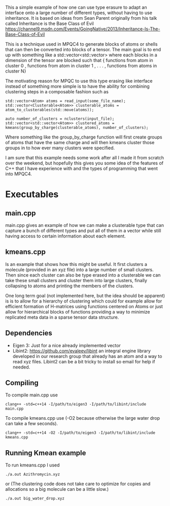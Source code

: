 This a simple example of how one can use type erasure to adapt an interface
onto a large number of different types, without having to use inheritance. 
It is based on ideas from Sean Parent originally from his talk called 
Inheritance is the Base Class of Evil 
https://channel9.msdn.com/Events/GoingNative/2013/Inheritance-Is-The-Base-Class-of-Evil

This is a technique used in MPQC4 to generate blocks of atoms or shells that
can then be converted into blocks of a tensor. The main goal is to end up with something like a std::vector<std::vector<Atom>> where each blocks in a dimension of the tensor are blocked such that { functions from atom in cluster 0 , functions from atom in cluster 1 , . . . , functions from atoms in cluster N}

The motivating reason for MPQC to use this type erasing like interface instead of something more simple is to have the ability for combining clustering steps in a composable fashion such as 
```
std::vector<Atom> atoms = read_input(some_file_name);
std::vector<Clusterable<Atom>> clusterable_atoms = atom_to_clusterables(std::move(atoms));

auto number_of_clusters = nclusters(input_file);
std::vector<std::vector<Atom>> clustered_atoms = kmeans(group_by_charge(clusterable_atoms), number_of_clusters);
```

Where something like the group_by_charge function will first create groups of
atoms that have the same charge and will then kmeans cluster those groups in
to how ever many clusters were specified. 

I am sure that this example needs some work after all I made it from scratch
over the weekend, but hopefully this gives you some idea of the features of C++
that I have experience with and the types of programming that went into MPQC4.

# Executables
## main.cpp
main.cpp gives an example of how we can make a clusterable type that can capture
a bunch of different types and put all of them in a vector while still having
access to certain information about each element. 

## kmeans.cpp
Is an example that shows how this might be useful.  It first clusters a molecule
(provided in an xyz file) into a large number of small clusters.  Then since
each cluster can also be type erased into a clusterable we can take these small
clusters and cluster them into large clusters, finally collapsing to atoms and
printing the members of the clusters. 

One long term goal (not implemented here, but the idea should be apparent) is
is to allow for a hierarchy of clustering which could for example allow for
efficient formation of H-matrices using functions centered on Atoms or just
allow for hierarchical blocks of functions providing a way to minimize
replicated meta data in a sparse tensor data structure. 

## Dependencies 

* Eigen 3: Just for a nice already implemented vector
* Libint2: https://github.com/evaleev/libint an integral engine library
  developed in our research group that already has an atom and a way to read
  xyz files. Libint2 can be a bit tricky to install so email for help if needed.

## Compiling
To compile main.cpp use

```
clang++ -std=c++14 -I/path/to/eigen3 -I/path/to/libint/include main.cpp
```

To compile kmeans.cpp use (-O2 because otherwise the large water drop can take
a few seconds).

```
clang++ -std=c++14 -O2 -I/path/to/eigen3 -I/path/to/libint/include kmeans.cpp
```

## Running Kmean example

To run kmeans.cpp I used 

```
./a.out Azithromycin.xyz
```

or (The clustering code does not take care to optimize for copies and
allocations so a big molecule can be a little slow.)

```
./a.out big_water_drop.xyz
```
